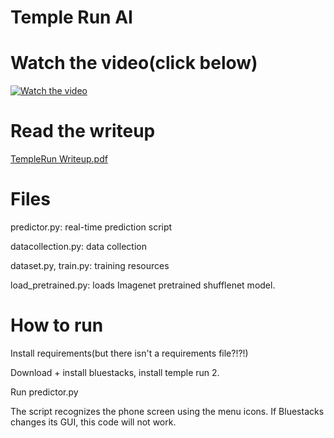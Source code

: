 # Temple Run AI

# Watch the video(click below)
 
[![Watch the video](https://img.youtube.com/vi/osw4hBXsOZ0/hqdefault.jpg)](https://youtu.be/osw4hBXsOZ0)

# Read the writeup

[TempleRun Writeup.pdf](https://github.com/dungwoong/Temple-Run-AI/blob/main/TempleRun%20Writeup.pdf)

# Files

predictor.py: real-time prediction script

datacollection.py: data collection

dataset.py, train.py: training resources

load_pretrained.py: loads Imagenet pretrained shufflenet model.

# How to run

Install requirements(but there isn't a requirements file?!?!)

Download + install bluestacks, install temple run 2.

Run predictor.py

The script recognizes the phone screen using the menu icons. If Bluestacks changes its GUI, this code will not work.
